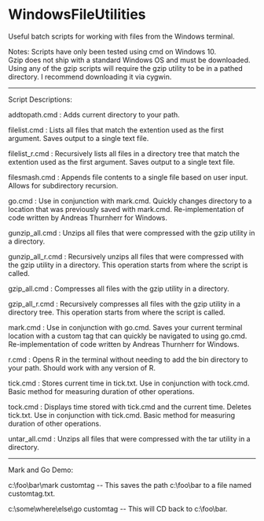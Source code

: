 # WindowsFileUtilities
Useful batch scripts for working with files from the Windows terminal. 

Notes:  Scripts have only been tested using cmd on Windows 10.  
        Gzip does not ship with a standard Windows OS and must be downloaded. Using any of the gzip scripts will require the gzip utility to be in a pathed directory. I recommend downloading it via cygwin.

---------------------------------------------------------------------------------------------------------
Script Descriptions:

addtopath.cmd                : Adds current directory to your path.

filelist.cmd                 : Lists all files that match the extention used as the first argument. Saves output to a single text file.

filelist_r.cmd               : Recursively lists all files in a directory tree that match the extention used as the first argument. Saves output to a single text file.

filesmash.cmd                : Appends file contents to a single file based on user input. Allows for subdirectory recursion.

go.cmd                       : Use in conjunction with mark.cmd. Quickly changes directory to a location that was previously saved with mark.cmd. Re-implementation of code written by Andreas Thurnherr for Windows.

gunzip_all.cmd               : Unzips all files that were compressed with the gzip utility in a directory.

gunzip_all_r.cmd             : Recursively unzips all files that were compressed with the gzip utility in a directory. This operation starts from where the script is called.

gzip_all.cmd                 : Compresses all files with the gzip utility in a directory.

gzip_all_r.cmd               : Recursively compresses all files with the gzip utility in a directory tree. This operation starts from where the script is called.

mark.cmd                     : Use in conjunction with go.cmd. Saves your current terminal location with a custom tag that can quickly be navigated to using go.cmd.  Re-implementation of code written by Andreas Thurnherr for Windows.

r.cmd                        : Opens R in the terminal without needing to add the bin directory to your path. Should work with any version of R.

tick.cmd                     : Stores current time in tick.txt. Use in conjunction with tock.cmd. Basic method for measuring duration of other operations.

tock.cmd                     : Displays time stored with tick.cmd and the current time. Deletes tick.txt. Use in conjunction with tick.cmd. Basic method for measuring duration of other operations.

untar_all.cmd                : Unzips all files that were compressed with the tar utility in a directory.

---------------------------------------------------------------------------------------------------------
Mark and Go Demo:

c:\foo\bar\mark customtag          -- This saves the path c:\foo\bar to a file named customtag.txt.

c:\some\where\else\go customtag    -- This will CD back to c:\foo\bar. 



